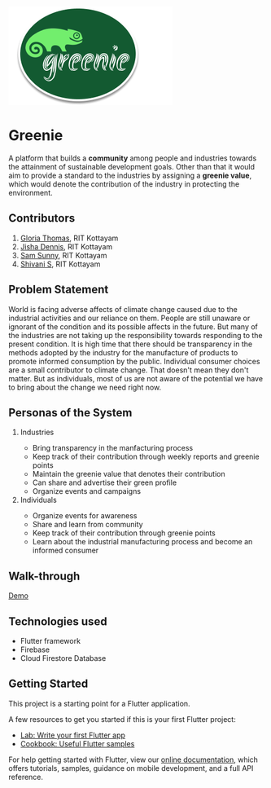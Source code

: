 ![](https://github.com/gloria2000/2021-IBM-ISL-GoodTechScholars-Greenie/blob/main/assets/logo.png)

# Greenie

A platform that builds a <b>community</b> among people and industries towards the attainment of sustainable development goals. Other than that it would aim to provide a standard to the industries by assigning a <b>greenie value</b>, which would denote the contribution of the industry in protecting the environment.

## Contributors
1. <a href =  "http://github.com/gloria2000">Gloria Thomas</a>, RIT Kottayam
2. <a href =  "http://github.com/jishadennis">Jisha Dennis</a>, RIT Kottayam
3. <a href =  "http://github.com/samsunny16">Sam Sunny</a>, RIT Kottayam
4. <a href =  "http://github.com/ShivaniSSS">Shivani S</a>, RIT Kottayam

## Problem Statement
  World is facing adverse affects of climate change caused due to the industrial activities and our reliance on them. People are still unaware or ignorant of the condition and its possible affects in the future. But many of the industries are not taking up the responsibility towards responding to the present condition. It is high time that there should be transparency in the methods adopted by the industry for the manufacture of products to promote informed consumption by the public.
  Individual consumer choices are a small contributor to climate change. That doesn't mean they don't matter. But as individuals, most of us are not aware of the potential we have to bring about the change we need right now.
  
## Personas of the System

<ol>
  <li>Industries</li>
  <ul>
    <li>Bring transparency in the manfacturing process</li>
    <li>Keep track of their contribution through weekly reports and greenie points</li>
    <li>Maintain the greenie value that denotes their contribution</li>
    <li>Can share and advertise their green profile</li>
    <li>Organize events and campaigns</li>
  </ul>
  <li>Individuals</li>
  <ul>
    <li>Organize events for awareness</li>
    <li>Share and learn from community</li>
    <li>Keep track of their contribution through greenie points</li>
    <li>Learn about the industrial manufacturing process and become an informed consumer</li>
  </ul>
</ol>

## Walk-through
<a href =  "https://drive.google.com/file/d/1OMIeigmSOdvOtrOeqMtIUBuYzX_fVE31/view?usp=sharing">Demo</a>

## Technologies used
<ul>
  <li>Flutter framework</li>
  <li>Firebase</li>
  <li>Cloud Firestore Database</li>
</ul>
    

## Getting Started

This project is a starting point for a Flutter application.

A few resources to get you started if this is your first Flutter project:

- [Lab: Write your first Flutter app](https://flutter.dev/docs/get-started/codelab)
- [Cookbook: Useful Flutter samples](https://flutter.dev/docs/cookbook)

For help getting started with Flutter, view our
[online documentation](https://flutter.dev/docs), which offers tutorials,
samples, guidance on mobile development, and a full API reference.
